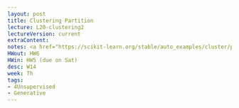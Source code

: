 ```yaml
---
layout: post
title: Clustering Partition
lecture: L20-clustering2
lectureVersion: current
extraContent:
notes: <a href="https://scikit-learn.org/stable/auto_examples/cluster/plot_cluster_comparison.html"> compare clusterings </a> 
HWout: HW6
HWin: HW5 (due on Sat)
desc: W14
week: Th
tags:
- 4Unsupervised
- Generative
---
```

